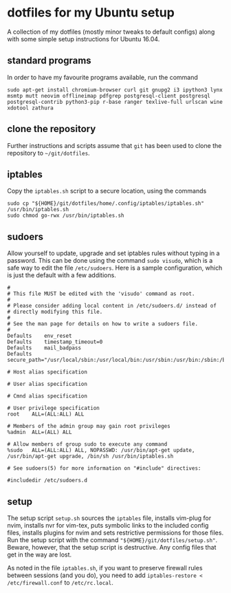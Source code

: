 # dotfiles for my Ubuntu setup

A collection of my dotfiles (mostly minor tweaks to default configs) along with
some simple setup instructions for Ubuntu 16.04.

## standard programs

In order to have my favourite programs available, run the command

```
sudo apt-get install chromium-browser curl git gnupg2 i3 ipython3 lynx msmtp mutt neovim offlineimap pdfgrep postgresql-client postgresql postgresql-contrib python3-pip r-base ranger texlive-full urlscan wine xdotool zathura
```

## clone the repository

Further instructions and scripts assume that `git` has been used to clone the
repository to `~/git/dotfiles`.

## iptables

Copy the `iptables.sh` script to a secure location, using the commands

```
sudo cp "${HOME}/git/dotfiles/home/.config/iptables/iptables.sh" /usr/bin/iptables.sh
sudo chmod go-rwx /usr/bin/iptables.sh
```

## sudoers

Allow yourself to update, upgrade and set iptables rules without typing in a
password. This can be done using the command `sudo visudo`, which is a safe way
to edit the file `/etc/sudoers`. Here is a sample configuration, which is just
the default with a few additions.

```
#
# This file MUST be edited with the 'visudo' command as root.
#
# Please consider adding local content in /etc/sudoers.d/ instead of
# directly modifying this file.
#
# See the man page for details on how to write a sudoers file.
#
Defaults	env_reset
Defaults	timestamp_timeout=0
Defaults	mail_badpass
Defaults	secure_path="/usr/local/sbin:/usr/local/bin:/usr/sbin:/usr/bin:/sbin:/bin:/snap/bin"

# Host alias specification

# User alias specification

# Cmnd alias specification

# User privilege specification
root	ALL=(ALL:ALL) ALL

# Members of the admin group may gain root privileges
%admin	ALL=(ALL) ALL

# Allow members of group sudo to execute any command
%sudo	ALL=(ALL:ALL) ALL, NOPASSWD: /usr/bin/apt-get update, /usr/bin/apt-get upgrade, /bin/sh /usr/bin/iptables.sh

# See sudoers(5) for more information on "#include" directives:

#includedir /etc/sudoers.d

```

## setup

The setup script `setup.sh` sources the `iptables` file, installs vim-plug for
nvim, installs nvr for vim-tex, puts symbolic links to the included config
files, installs plugins for nvim and sets restrictive permissions for those
files. Run the setup script with the command `"${HOME}/git/dotfiles/setup.sh"`.
Beware, however, that the setup script is destructive. Any config files that
get in the way are lost.

As noted in the file `iptables.sh`, if you want to preserve firewall rules
between sessions (and you do), you need to add `iptables-restore <
/etc/firewall.conf` to `/etc/rc.local`.
